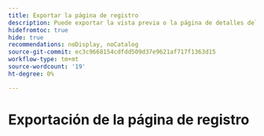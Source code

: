 ```yaml
---
title: Exportar la página de registro
description: Puede exportar la vista previa o la página de detalles del registro a Word.
hidefromtoc: true
hide: true
recommendations: noDisplay, noCatalog
source-git-commit: ec3c9668154cdfdd509d37e9621af717f1363d15
workflow-type: tm+mt
source-wordcount: '19'
ht-degree: 0%

---
```


<!--update the metadata with real information when making this available in TOC and in the left nav-->
<!--update the miniTOC and TOC when you make this public-->

# Exportación de la página de registro

